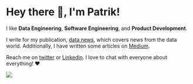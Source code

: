 # Hey there 👋, I'm Patrik!

I like **Data Engineering**, **Software Engineering**, and **Product Development**.

I write for my publication, [data news](https://patrikbraborec.substack.com/), which covers news from the data world. Additionally, I have written some articles on [Medium](https://medium.com/@patrikbraborec).

Reach me on [twitter](https://twitter.com/patrikbraborec) or [Linkedin](https://www.linkedin.com/in/patrik-braborec-aa347b115/). I love to chat with everyone about everything! ❤️

![](https://komarev.com/ghpvc/?username=patrikbraborec)
